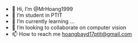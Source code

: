 - 👋 Hi, I’m @MrHoang1999
- 👀 I’m student in PTIT
- 🌱 I’m currently learning ...
- 💞️ I’m looking to collaborate on computer vision
- 📫 How to reach me hoangbayd17ptit@gmail.com

<!---
MrHoang1999/MrHoang1999 is a ✨ special ✨ repository because its `README.md` (this file) appears on your GitHub profile.
You can click the Preview link to take a look at your changes.
--->
